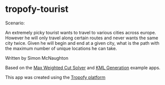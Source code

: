 # tropofy-tourist

Scenario:

An extremely picky tourist wants to travel to various cities across europe. However he will only travel along certain routes and never wants the same city twice. Given he will begin and end at a given city, what is the path with the maximum number of unique locations he can take.  

Written by Simon McNaughton

Based on the <a href="https://apps.tropofy.com/localsolver_max_weighted_cut" target="_blank">Max Weighted Cut Solver</a> and <a href="https://apps.tropofy.com/kml_generation" target="_blank">KML Generation</a> example apps.

This app was created using the <a href="http://www.tropofy.com" target="_blank">Tropofy platform</a>
